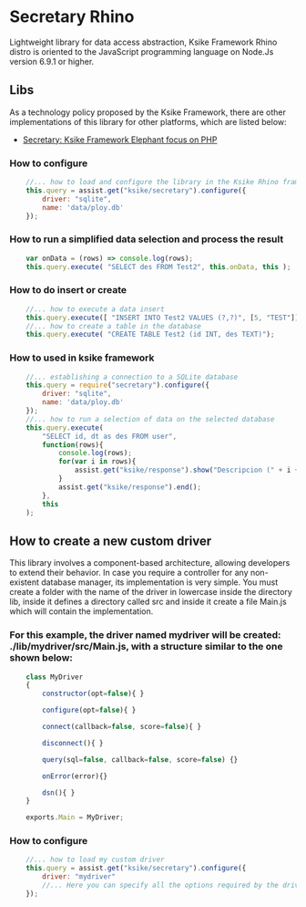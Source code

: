 # Secretary Rhino
Lightweight library for data access abstraction, Ksike Framework Rhino distro is oriented to the JavaScript programming language on Node.Js version 6.9.1 or higher.

## Libs 
As a technology policy proposed by the Ksike Framework, there are other implementations of this library for other platforms, which are listed below:
+ [Secretary: Ksike Framework Elephant focus on PHP](https://github.com/ameksike/ksike.elephant.secretary) 


### How to configure
```javascript
	//... how to load and configure the library in the Ksike Rhino framework
	this.query = assist.get("ksike/secretary").configure({
		driver: "sqlite",
		name: 'data/ploy.db'
	});
```

### How to run a simplified data selection and process the result 
```javascript
	var onData = (rows) => console.log(rows);
	this.query.execute( "SELECT des FROM Test2", this.onData, this );
```

### How to do insert or create 
```javascript
	//... how to execute a data insert
	this.query.execute([ "INSERT INTO Test2 VALUES (?,?)", [5, "TEST"]]);
	//... how to create a table in the database
	this.query.execute( "CREATE TABLE Test2 (id INT, des TEXT)");
```

### How to used in ksike framework 
```javascript
	//... establishing a connection to a SQLite database
	this.query = require("secretary").configure({
		driver: "sqlite",
		name: 'data/ploy.db'
	});
	//... how to run a selection of data on the selected database
	this.query.execute(
		"SELECT id, dt as des FROM user",
		function(rows){
			console.log(rows);
			for(var i in rows){
				assist.get("ksike/response").show("Descripcion (" + i + "):"+ rows[i].des + "  <br> ");
			}
			assist.get("ksike/response").end();
		},
		this
	);
```

## How to create a new custom driver
This library involves a component-based architecture, allowing developers to extend their behavior. In case you require a controller for any non-existent database manager, its implementation is very simple. You must create a folder with the name of the driver in lowercase inside the directory lib, inside it defines a directory called src and inside it create a file Main.js which will contain the implementation.

### For this example, the driver named mydriver will be created: ./lib/mydriver/src/Main.js, with a structure similar to the one shown below:
```javascript
	class MyDriver
	{
		constructor(opt=false){ }

		configure(opt=false){ }

		connect(callback=false, score=false){ }

		disconnect(){ }

		query(sql=false, callback=false, score=false) {}

		onError(error){}

		dsn(){ }
	}

	exports.Main = MyDriver;
```

### How to configure
```javascript
	//... how to load my custom driver
	this.query = assist.get("ksike/secretary").configure({
		driver: "mydriver"
		//... Here you can specify all the options required by the driver constructor
	});
```